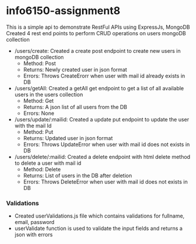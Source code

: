 # info6150-assignment8
This is a simple api to demonstrate RestFul APIs using ExpressJs, MongoDB
Created 4 rest end points to perform CRUD operations on users mongoDB collection

* /users/create: Created a create post endpoint to create new users in mongoDB collection
    * Method: Post
    * Returns: Newly created user in json format
    * Errors: Throws CreateErorr when user with mail id already exists in DB
* /users/getAll: Created a getAll get endpoint to get a list of all available users in the users collection
    * Method: Get
    * Returns: A json list of all users from the DB
    * Errors: None
* /users/update/:mailid: Created a update put endpoint to update the user with the mail Id
    * Method: Put
    * Returns: Updated user in json format
    * Errors: Throws UpdateError when user with mail id does not exists in DB
* /users/delete/:mailid: Created a delete endpoint with html delete method to delete a user with mail id
    * Method: Delete
    * Returns: List of users in the DB after deletion
    * Errors: Throws DeleteError when user with mail id does not exists in DB

### Validations ###
* Created userValidations.js file which contains validations for fullname, email, password
* userValidate function is used to validate the input fields and returns a json with errors